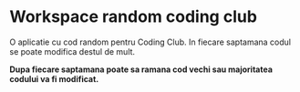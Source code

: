 # Workspace random coding club

O aplicatie cu cod random pentru Coding Club. In fiecare saptamana codul se poate modifica destul de mult.

**Dupa fiecare saptamana poate sa ramana cod vechi sau majoritatea codului va fi modificat.**
